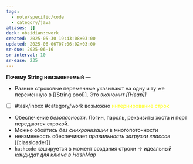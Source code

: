 ```yaml
---
tags:
  - note/specific/code
  - category/java
aliases: []
deck: obsidian::work
created: 2025-05-30 19:43:08+03:00
updated: 2025-06-06T07:06:02+03:00
sr-due: 2025-06-16
sr-interval: 10
sr-ease: 235
---
```


**Почему String неизменяемый**
—
- Разные строковые переменные указывают на одну и ту же переменную в [[String pool]]. Это *экономит [[Heap]]*
- [ ] #task/inbox #category/work возможно <font color="#ffff00">интернирование строк</font>
- Обеспечение *безопасности*. Логин, пароль, реквизиты хоста и порт передаются строкой.
- Можно обойтись *без синхронизации* в многопоточности
- неизменность обеспечивает *правильность загрузки классов* [[classloader]]
- `hashcode` кэшируется в момент создания строки -> идеальный *кандидат для ключа в HashMap*
